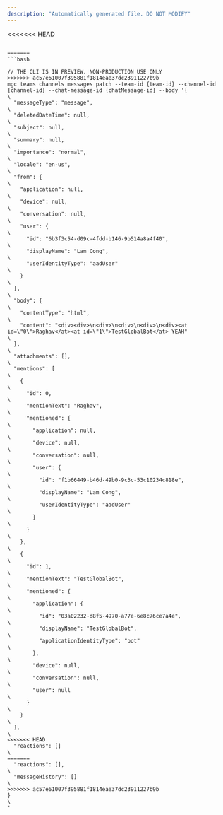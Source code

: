 ```yaml
---
description: "Automatically generated file. DO NOT MODIFY"
---
```


<<<<<<< HEAD
```cli

=======
```bash

// THE CLI IS IN PREVIEW. NON-PRODUCTION USE ONLY
>>>>>>> ac57e61007f395881f1814eae37dc23911227b9b
mgc teams channels messages patch --team-id {team-id} --channel-id {channel-id} --chat-message-id {chatMessage-id} --body '{\
  "messageType": "message",\
  "deletedDateTime": null,\
  "subject": null,\
  "summary": null,\
  "importance": "normal",\
  "locale": "en-us",\
  "from": {\
    "application": null,\
    "device": null,\
    "conversation": null,\
    "user": {\
      "id": "6b3f3c54-d09c-4fdd-b146-9b514a8a4f40",\
      "displayName": "Lam Cong",\
      "userIdentityType": "aadUser"\
    }\
  },\
  "body": {\
    "contentType": "html",\
    "content": "<div><div>\n<div>\n<div>\n<div>\n<div><at id=\"0\">Raghav</at><at id=\"1\">TestGlobalBot</at> YEAH"\
  },\
  "attachments": [],\
  "mentions": [\
    {\
      "id": 0,\
      "mentionText": "Raghav",\
      "mentioned": {\
        "application": null,\
        "device": null,\
        "conversation": null,\
        "user": {\
          "id": "f1b66449-b46d-49b0-9c3c-53c10234c818e",\
          "displayName": "Lam Cong",\
          "userIdentityType": "aadUser"\
        }\
      }\
    },\
    {\
      "id": 1,\
      "mentionText": "TestGlobalBot",\
      "mentioned": {\
        "application": {\
          "id": "03a02232-d8f5-4970-a77e-6e8c76ce7a4e",\
          "displayName": "TestGlobalBot",\
          "applicationIdentityType": "bot"\
        },\
        "device": null,\
        "conversation": null,\
        "user": null\
      }\
    }\
  ],\
<<<<<<< HEAD
  "reactions": []\
=======
  "reactions": [],\
  "messageHistory": []\
>>>>>>> ac57e61007f395881f1814eae37dc23911227b9b
}\
'

```